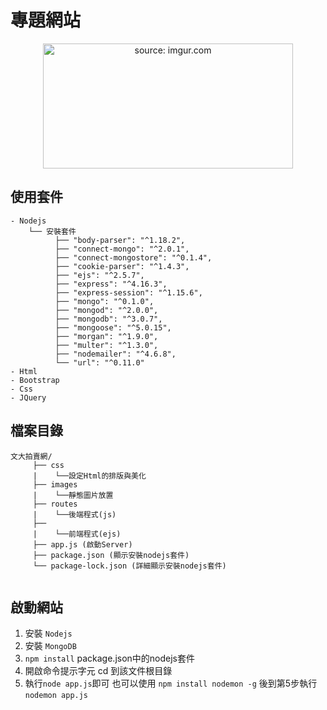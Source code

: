 # 專題網站
<p align="center">
  <a href="http://pccuac.hopto.org:3000/">
    <img src="https://i.imgur.com/DwH6uA0.png"  width="400" height="200" title="source: imgur.com" />
  </a> 
</p>

## 使用套件
```- MongoDB
- Nodejs    
    └── 安裝套件
          ├── "body-parser": "^1.18.2",
          ├── "connect-mongo": "^2.0.1",
          ├── "connect-mongostore": "^0.1.4",
          ├── "cookie-parser": "^1.4.3",
          ├── "ejs": "^2.5.7",
          ├── "express": "^4.16.3",
          ├── "express-session": "^1.15.6",
          ├── "mongo": "^0.1.0",
          ├── "mongod": "^2.0.0",
          ├── "mongodb": "^3.0.7",
          ├── "mongoose": "^5.0.15",
          ├── "morgan": "^1.9.0",
          ├── "multer": "^1.3.0",
          ├── "nodemailer": "^4.6.8",
          └── "url": "^0.11.0"
- Html
- Bootstrap
- Css
- JQuery
```
## 檔案目錄
```
文大拍賣網/
     ├── css
     |    └──設定Html的排版與美化     
     ├── images
     |    └──靜態圖片放置 
     ├── routes
     |    └──後端程式(js)
     ├──
     |    └──前端程式(ejs) 
     ├── app.js (啟動Server)
     ├── package.json (顯示安裝nodejs套件)
     └── package-lock.json (詳細顯示安裝nodejs套件)
          
```
## 啟動網站
1. 安裝 ```Nodejs```
2. 安裝 ```MongoDB```
3. ```npm install``` package.json中的nodejs套件
4. 開啟命令提示字元 cd 到該文件根目錄
5. 執行```node app.js```即可
也可以使用 ```npm install nodemon -g``` 後到第5步執行 ```nodemon app.js``` 




